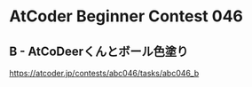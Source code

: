 # AtCoder Beginner Contest 046

## B - AtCoDeerくんとボール色塗り

https://atcoder.jp/contests/abc046/tasks/abc046_b
